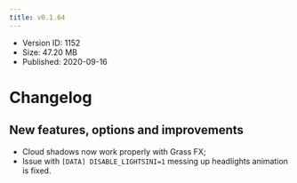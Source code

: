 ```yaml
---
title: v0.1.64
---
```


*   Version ID: 1152
*   Size: 47.20 MB
*   Published: 2020-09-16

# Changelog

## New features, options and improvements

*   Cloud shadows now work properly with Grass FX;
*   Issue with `[DATA] DISABLE_LIGHTSINI=1` messing up headlights animation is fixed.
